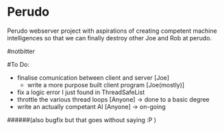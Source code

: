 # Perudo

Perudo webserver project with aspirations of creating competent machine intelligences so that we can finally destroy other Joe and Rob at perudo.

\#notbitter

#To Do:

- finalise comunication between client and server [Joe]
  - write a more purpose built client program [Joe(mostly)]
- fix a logic error I just found in ThreadSafeList
- throttle the various thread loops [Anyone] -> done to a basic degree
- write an actually competant AI [Anyone] -> on-going

######(also bugfix but that goes without saying :P )
